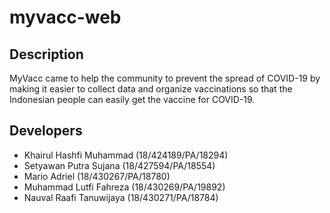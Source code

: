 # myvacc-web

## Description
MyVacc came to help the community to prevent the spread of COVID-19 by making it easier to collect data and organize vaccinations so that the Indonesian people can easily get the vaccine for COVID-19.

## Developers
- Khairul Hashfi Muhammad (18/424189/PA/18294)
- Setyawan Putra Sujana (18/427594/PA/18554)
- Mario Adriel (18/430267/PA/18780)
- Muhammad Lutfi Fahreza (18/430269/PA/19892)
- Nauval Raafi Tanuwijaya (18/430271/PA/18784)
